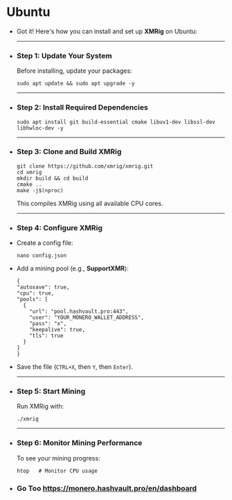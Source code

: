 # Ubuntu
- Got it! Here's how you can install and set up **XMRig** on Ubuntu:
  
  ---
- ### **Step 1: Update Your System**
  
  Before installing, update your packages:
  
  ```
  sudo apt update && sudo apt upgrade -y
  ```
  
  ---
- ### **Step 2: Install Required Dependencies**
  
  ```
  sudo apt install git build-essential cmake libuv1-dev libssl-dev libhwloc-dev -y
  ```
  
  ---
- ### **Step 3: Clone and Build XMRig**
  
  ```
  git clone https://github.com/xmrig/xmrig.git
  cd xmrig
  mkdir build && cd build
  cmake ..
  make -j$(nproc)
  ```
  
  This compiles XMRig using all available CPU cores.
  
  ---
- ### **Step 4: Configure XMRig**
- Create a config file:
  
  ```
  nano config.json
  ```
- Add a mining pool (e.g., **SupportXMR**):
  
  ```
  {
  "autosave": true,
  "cpu": true,
  "pools": [
    {
      "url": "pool.hashvault.pro:443",
      "user": "YOUR_MONERO_WALLET_ADDRESS",
      "pass": "x",
      "keepalive": true,
      "tls": true
    }
  ]
  }
  ```
- Save the file (`CTRL+X`, then `Y`, then `Enter`).
  
  ---
- ### **Step 5: Start Mining**
  
  Run XMRig with:
  
  ```
  ./xmrig
  ```
  
  ---
- ### **Step 6: Monitor Mining Performance**
  
  To see your mining progress:
  
  ```
  htop   # Monitor CPU usage
  ```
- ### Go Too https://monero.hashvault.pro/en/dashboard